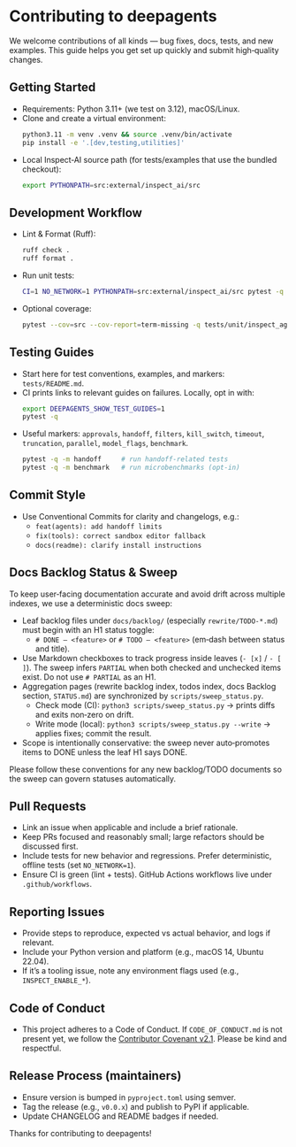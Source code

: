 # Contributing to deepagents

We welcome contributions of all kinds — bug fixes, docs, tests, and new examples. This guide helps you get set up quickly and submit high‑quality changes.

## Getting Started

- Requirements: Python 3.11+ (we test on 3.12), macOS/Linux.
- Clone and create a virtual environment:
  ```bash
  python3.11 -m venv .venv && source .venv/bin/activate
  pip install -e '.[dev,testing,utilities]'
  ```
- Local Inspect‑AI source path (for tests/examples that use the bundled checkout):
  ```bash
  export PYTHONPATH=src:external/inspect_ai/src
  ```

## Development Workflow

- Lint & Format (Ruff):
  ```bash
  ruff check .
  ruff format .
  ```
- Run unit tests:
  ```bash
  CI=1 NO_NETWORK=1 PYTHONPATH=src:external/inspect_ai/src pytest -q tests/unit/inspect_agents
  ```
- Optional coverage:
  ```bash
  pytest --cov=src --cov-report=term-missing -q tests/unit/inspect_agents
  ```

## Testing Guides

- Start here for test conventions, examples, and markers: `tests/README.md`.
- CI prints links to relevant guides on failures. Locally, opt in with:
  ```bash
  export DEEPAGENTS_SHOW_TEST_GUIDES=1
  pytest -q
  ```
- Useful markers: `approvals`, `handoff`, `filters`, `kill_switch`, `timeout`, `truncation`, `parallel`, `model_flags`, `benchmark`.
  ```bash
  pytest -q -m handoff     # run handoff-related tests
  pytest -q -m benchmark   # run microbenchmarks (opt-in)
  ```

## Commit Style

- Use Conventional Commits for clarity and changelogs, e.g.:
  - `feat(agents): add handoff limits`  
  - `fix(tools): correct sandbox editor fallback`  
  - `docs(readme): clarify install instructions`

## Docs Backlog Status & Sweep

To keep user‑facing documentation accurate and avoid drift across multiple indexes, we use a deterministic docs sweep:

- Leaf backlog files under `docs/backlog/` (especially `rewrite/TODO-*.md`) must begin with an H1 status toggle:
  - `# DONE — <feature>` or `# TODO — <feature>` (em‑dash between status and title).
- Use Markdown checkboxes to track progress inside leaves (`- [x]` / `- [ ]`). The sweep infers `PARTIAL` when both checked and unchecked items exist. Do not use `# PARTIAL` as an H1.
- Aggregation pages (rewrite backlog index, todos index, docs Backlog section, `STATUS.md`) are synchronized by `scripts/sweep_status.py`.
  - Check mode (CI): `python3 scripts/sweep_status.py` → prints diffs and exits non‑zero on drift.
  - Write mode (local): `python3 scripts/sweep_status.py --write` → applies fixes; commit the result.
- Scope is intentionally conservative: the sweep never auto‑promotes items to DONE unless the leaf H1 says DONE.

Please follow these conventions for any new backlog/TODO documents so the sweep can govern statuses automatically.

## Pull Requests

- Link an issue when applicable and include a brief rationale.
- Keep PRs focused and reasonably small; large refactors should be discussed first.
- Include tests for new behavior and regressions. Prefer deterministic, offline tests (set `NO_NETWORK=1`).
- Ensure CI is green (lint + tests). GitHub Actions workflows live under `.github/workflows`.

## Reporting Issues

- Provide steps to reproduce, expected vs actual behavior, and logs if relevant.
- Include your Python version and platform (e.g., macOS 14, Ubuntu 22.04).
- If it’s a tooling issue, note any environment flags used (e.g., `INSPECT_ENABLE_*`).

## Code of Conduct

- This project adheres to a Code of Conduct. If `CODE_OF_CONDUCT.md` is not present yet, we follow the [Contributor Covenant v2.1](https://www.contributor-covenant.org/version/2/1/code_of_conduct/). Please be kind and respectful.

## Release Process (maintainers)

- Ensure version is bumped in `pyproject.toml` using semver.
- Tag the release (e.g., `v0.0.x`) and publish to PyPI if applicable.
- Update CHANGELOG and README badges if needed.

Thanks for contributing to deepagents!
